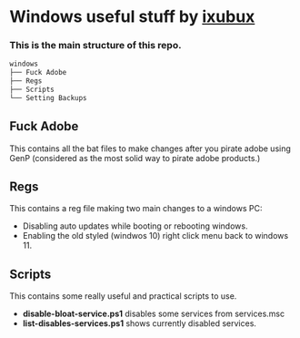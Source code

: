 # Windows useful stuff by [ixubux](https://instagram.com/ixubux)

### This is the main structure of this repo.
```bash
windows
├── Fuck Adobe
├── Regs
├── Scripts
└── Setting Backups
```

## **Fuck Adobe**
This contains all the bat files to make changes after you pirate adobe using GenP (considered as the most solid way to pirate adobe products.)

## Regs
This contains a reg file making two main changes to a windows PC:
* Disabling auto updates while booting or rebooting windows.
* Enabling the old styled (windwos 10) right click menu back to windows 11.

## Scripts
This contains some really useful and practical scripts to use.
* **disable-bloat-service.ps1** disables some services from services.msc
* **list-disables-services.ps1** shows currently disabled services.

